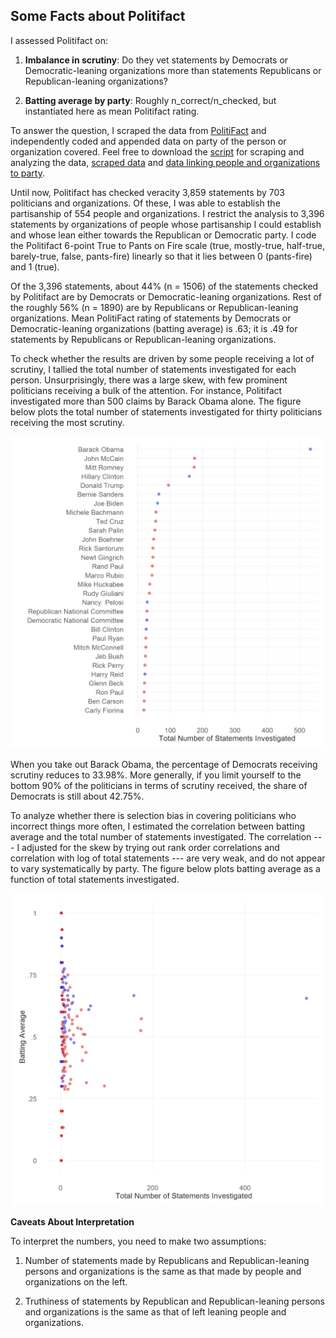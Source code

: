 ## Some Facts about Politifact

I assessed Politifact on:  

1. **Imbalance in scrutiny**: Do they vet statements by Democrats or Democratic-leaning organizations more than statements Republicans or Republican-leaning organizations?  

2. **Batting average by party**: Roughly n_correct/n_checked, but instantiated here as mean Politifact rating.     		  

To answer the question, I scraped the data from [PolitiFact](http://politifact.com) and independently coded and appended data on party of the person or organization covered. Feel free to download the [script](politifact.R) for scraping and analyzing the data, [scraped data](politifacts.csv) and [data linking people and organizations to party](pol_names.csv).

Until now, Politifact has checked veracity 3,859 statements by 703 politicians and organizations. Of these, I was able to establish the partisanship of 554 people and organizations. I restrict the analysis to 3,396 statements by organizations of people whose partisanship I could establish and whose lean either towards the Republican or Democratic party. I code the Politifact 6-point True to Pants on Fire scale (true, mostly-true, half-true, barely-true, false, pants-fire) linearly so that it lies between 0 (pants-fire) and 1 (true).

Of the 3,396 statements, about 44% (n = 1506) of the statements checked by Politifact are by Democrats or Democratic-leaning organizations. Rest of the roughly 56% (n = 1890) are by Republicans or Republican-leaning organizations. Mean PolitiFact rating of statements by Democrats or Democratic-leaning organizations (batting average) is .63; it is .49 for statements by Republicans or Republican-leaning organizations.

To check whether the results are driven by some people receiving a lot of scrutiny, I tallied the total number of statements investigated for each person. Unsurprisingly, there was a large skew, with few prominent politicians receiving a bulk of the attention. For instance, Politifact investigated more than 500 claims by Barack Obama alone. The figure below plots the total number of statements investigated for thirty politicians receiving the most scrutiny.

<img src="figs/t30_total_investigated.png" width="500">

When you take out Barack Obama, the percentage of Democrats receiving scrutiny reduces to 33.98%. More generally, if you limit yourself to the bottom 90% of the politicians in terms of scrutiny received, the share of Democrats is still about 42.75%.

To analyze whether there is selection bias in covering politicians who incorrect things more often, I estimated the correlation between batting average and the total number of statements investigated. The correlation --- I adjusted for the skew by trying out rank order correlations and correlation with log of total statements --- are very weak, and do not appear to vary systematically by party. The figure below plots batting average as a function of total statements investigated.

<img src="figs/batting_average_total_investigated.png" width="500">


**Caveats About Interpretation**

To interpret the numbers, you need to make two assumptions:      

1. Number of statements made by Republicans and Republican-leaning persons and organizations is the same as that made by people and organizations on the left.   		  

2. Truthiness of statements by Republican and Republican-leaning persons and organizations is the same as that of left leaning people and organizations.  
